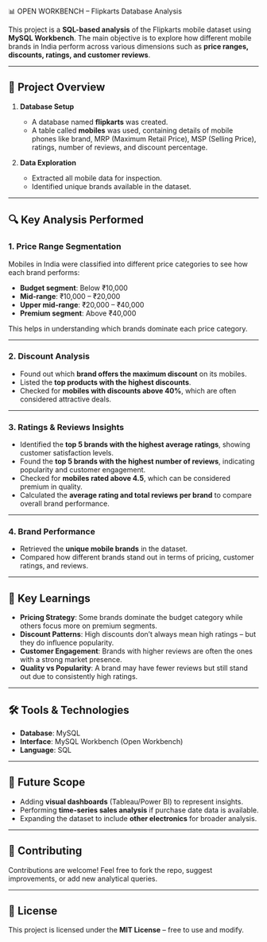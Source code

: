  📊 OPEN WORKBENCH – Flipkarts Database Analysis

This project is a **SQL-based analysis** of the Flipkarts mobile dataset using **MySQL Workbench**. The main objective is to explore how different mobile brands in India perform across various dimensions such as **price ranges, discounts, ratings, and customer reviews**.

---

## 📂 Project Overview

1. **Database Setup**

   * A database named **flipkarts** was created.
   * A table called **mobiles** was used, containing details of mobile phones like brand, MRP (Maximum Retail Price), MSP (Selling Price), ratings, number of reviews, and discount percentage.

2. **Data Exploration**

   * Extracted all mobile data for inspection.
   * Identified unique brands available in the dataset.

---

## 🔍 Key Analysis Performed

### 1. Price Range Segmentation

Mobiles in India were classified into different price categories to see how each brand performs:

* **Budget segment**: Below ₹10,000
* **Mid-range**: ₹10,000 – ₹20,000
* **Upper mid-range**: ₹20,000 – ₹40,000
* **Premium segment**: Above ₹40,000

This helps in understanding which brands dominate each price category.

---

### 2. Discount Analysis

* Found out which **brand offers the maximum discount** on its mobiles.
* Listed the **top products with the highest discounts**.
* Checked for **mobiles with discounts above 40%**, which are often considered attractive deals.

---

### 3. Ratings & Reviews Insights

* Identified the **top 5 brands with the highest average ratings**, showing customer satisfaction levels.
* Found the **top 5 brands with the highest number of reviews**, indicating popularity and customer engagement.
* Checked for **mobiles rated above 4.5**, which can be considered premium in quality.
* Calculated the **average rating and total reviews per brand** to compare overall brand performance.

---

### 4. Brand Performance

* Retrieved the **unique mobile brands** in the dataset.
* Compared how different brands stand out in terms of pricing, customer ratings, and reviews.

---

## 🚀 Key Learnings

* **Pricing Strategy**: Some brands dominate the budget category while others focus more on premium segments.
* **Discount Patterns**: High discounts don’t always mean high ratings – but they do influence popularity.
* **Customer Engagement**: Brands with higher reviews are often the ones with a strong market presence.
* **Quality vs Popularity**: A brand may have fewer reviews but still stand out due to consistently high ratings.

---

## 🛠️ Tools & Technologies

* **Database**: MySQL
* **Interface**: MySQL Workbench (Open Workbench)
* **Language**: SQL

---

## 📌 Future Scope

* Adding **visual dashboards** (Tableau/Power BI) to represent insights.
* Performing **time-series sales analysis** if purchase date data is available.
* Expanding the dataset to include **other electronics** for broader analysis.

---

## 🤝 Contributing

Contributions are welcome! Feel free to fork the repo, suggest improvements, or add new analytical queries.

---

## 📜 License

This project is licensed under the **MIT License** – free to use and modify.


